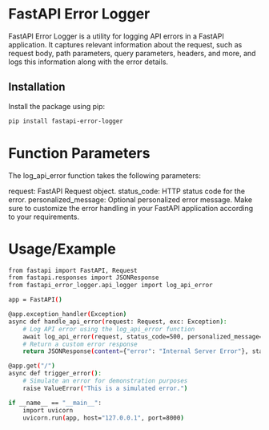 # FastAPI Error Logger

FastAPI Error Logger is a utility for logging API errors in a FastAPI application. It captures relevant information about the request, such as request body, path parameters, query parameters, headers, and more, and logs this information along with the error details.

## Installation

Install the package using pip:

```bash
pip install fastapi-error-logger
```


# Function Parameters
The log_api_error function takes the following parameters:

request: FastAPI Request object.
status_code: HTTP status code for the error.
personalized_message: Optional personalized error message.
Make sure to customize the error handling in your FastAPI application according to your requirements.


# Usage/Example

```bash
from fastapi import FastAPI, Request
from fastapi.responses import JSONResponse
from fastapi_error_logger.api_logger import log_api_error

app = FastAPI()

@app.exception_handler(Exception)
async def handle_api_error(request: Request, exc: Exception):
    # Log API error using the log_api_error function
    await log_api_error(request, status_code=500, personalized_message="An internal server error occurred.")
    # Return a custom error response
    return JSONResponse(content={"error": "Internal Server Error"}, status_code=500)

@app.get("/")
async def trigger_error():
    # Simulate an error for demonstration purposes
    raise ValueError("This is a simulated error.")

if __name__ == "__main__":
    import uvicorn
    uvicorn.run(app, host="127.0.0.1", port=8000)

```